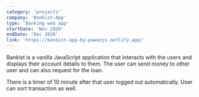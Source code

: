 ```yaml
---
category: 'projects'
company: 'Bankist-App'
type: 'Banking web app'
startDate: 'Nov 2020'
endDate: 'Dec 2020'
link: 'https://bankist-app-by-pawanjs.netlify.app/'
---
```


Bankist is a vanilla JavaScript application that interacts with the users and displays their account details to them. The user can send money to other user and can also request for the loan.

There is a timer of 10 minute after that user logged out automatically. User can sort transaction as well.
